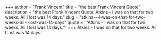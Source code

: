 +++
author = "Frank Vincent"
title = "the best Frank Vincent Quote"
description = "the best Frank Vincent Quote: Atkins - I was on that for two weeks. All I lost was 14 days."
slug = "atkins---i-was-on-that-for-two-weeks-all-i-lost-was-14-days"
quote = '''Atkins - I was on that for two weeks. All I lost was 14 days.'''
+++
Atkins - I was on that for two weeks. All I lost was 14 days.
